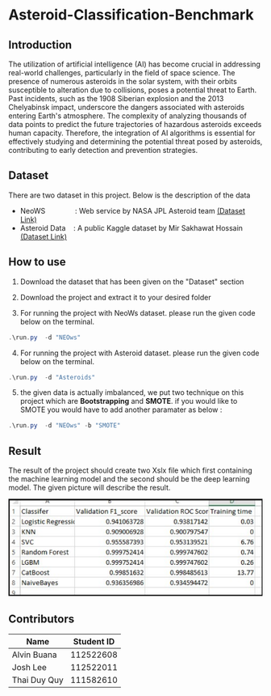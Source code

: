 # Asteroid-Classification-Benchmark

## Introduction

The utilization of artificial intelligence (AI) has become crucial in addressing real-world challenges, particularly in the field of space science. The presence of numerous asteroids in the solar system, with their orbits susceptible to alteration due to collisions, poses a potential threat to Earth. Past incidents, such as the 1908 Siberian explosion and the 2013 Chelyabinsk impact, underscore the dangers associated with asteroids entering Earth's atmosphere. The complexity of analyzing thousands of data points to predict the future trajectories of hazardous asteroids exceeds human capacity. Therefore, the integration of AI algorithms is essential for effectively studying and determining the potential threat posed by asteroids, contributing to early detection and prevention strategies.


## Dataset
There are two dataset in this project. Below is the description of the data
- NeoWS &nbsp; &nbsp; &nbsp; &nbsp;  &nbsp;  &nbsp; &nbsp; : Web service by NASA JPL Asteroid team  [(Dataset Link)](https://drive.google.com/drive/folders/1NUtCdRhmBJxJY26ZFw9nW4qT8Has8Fhf?usp=sharing)
- Asteroid Data&nbsp; &nbsp; : A public Kaggle dataset by Mir Sakhawat Hossain [(Dataset Link)](https://drive.google.com/drive/folders/1oKkVucZzgh8DCsmG5-HTR7MIha6hTp7M?usp=sharing)


## How to use
1. Download the dataset that has been given on the "Dataset" section

2. Download the project and extract it to your desired folder

3. For running the project with NeoWs dataset. please run the given code below on the terminal.
```powershell
.\run.py  -d "NEOws"
```
4. For running the project with Asteroid dataset. please run the given code below on the terminal.
```powershell
.\run.py  -d "Asteroids"
```

5.  the given data is actually imbalanced, we put two technique on this project which are **Bootstrapping** and **SMOTE**. if you would like to SMOTE you would have to add another paramater as below :
```powershell
.\run.py  -d "NEOws" -b "SMOTE"
```

## Result

The result of the project should create two Xslx file which first containing the machine learning model and the second should be the deep learning model. 
The given picture will describe the result.

![Image Result](image.jpg)


## Contributors

| <font size=3>Name     | <font size=3>Student ID |
|-----------------|-----------------|
|<font size=3> Alvin Buana</font>   | <font size=3>112522608                                  |
| <font size=3>Josh Lee     | <font size=3>112522011                 |
| <font size=3>Thai Duy Quy    | <font size=3>111582610 |
